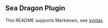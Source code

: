 ## Sea Dragon Plugin

This README supports Markdown, see [syntax](https://help.github.com/articles/markdown-basics/)

